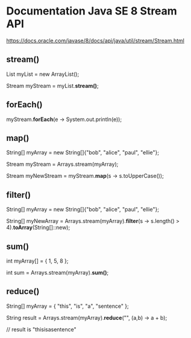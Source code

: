 # Documentation Java SE 8 Stream API #
https://docs.oracle.com/javase/8/docs/api/java/util/stream/Stream.html

## stream() ##

List<Integer> myList = new ArrayList<Integer>();
  
Stream<Integer> myStream = myList.**stream()**;

## forEach() ##

myStream.**forEach**(e -> System.out.println(e));

## map() ##

String[] myArray = new String[]{"bob", "alice", "paul", "ellie"};

Stream<String> myStream = Arrays.stream(myArray);

Stream<String> myNewStream = myStream.**map**(s -> s.toUpperCase());

## filter() ##

String[] myArray = new String[]{"bob", "alice", "paul", "ellie"};

String[] myNewArray = Arrays.stream(myArray).**filter**(s -> s.length() > 4).**toArray**(String[]::new);

## sum() ##

int myArray[] = { 1, 5, 8 };

int sum = Arrays.stream(myArray).**sum()**;

## reduce() ##

String[] myArray = { "this", "is", "a", "sentence" };

String result = Arrays.stream(myArray).**reduce**("", (a,b) -> a + b);

// result is "thisisasentence"
